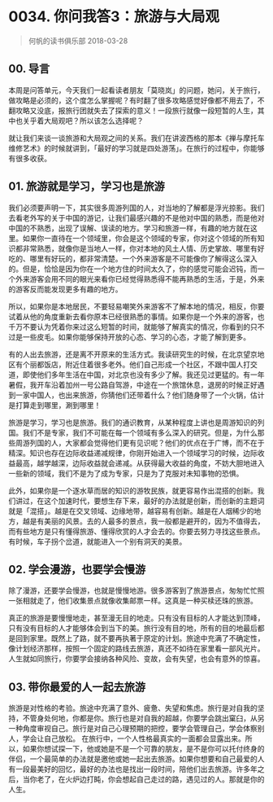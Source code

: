# 0034. 你问我答3：旅游与大局观
> 何帆的读书俱乐部
2018-03-28

## 00. 导言

本周是问答单元，今天我们一起看读者朋友「莫晓岚」的问题，她问，关于旅行，做攻略是必须的，这个度怎么掌握呢？有时翻了很多攻略感觉好像都不用去了，不翻攻略又没底，报旅行团就失去了探索的意义！一段旅行就像一段短暂的人生，其中也关乎着大局观吧？所以该怎么选择呢？

就让我们来谈一谈旅游和大局观之间的关系。我们在讲波西格的那本《禅与摩托车维修艺术》的时候就讲到，「最好的学习就是四处游荡」。在旅行的过程中，你能够有很多收获。

## 01. 旅游就是学习，学习也是旅游

我们必须要声明一下，其实很多周游列国的人，对当地的了解都是浮光掠影。我们去看老外写的关于中国的游记，让我们最感兴趣的不是他对中国的熟悉，而是他对中国的不熟悉，出现了误解、误读的地方。学习和旅游一样，有趣的地方就在这里。如果你一直待在一个领域里，你会是这个领域的专家，你对这个领域的所有知识都非常熟悉，就像你是当地人一样，你对本地的风土人情、历史掌故、哪里有好吃的、哪里有好玩的，都非常清楚。一个外来游客是不可能像你了解得这么深入的。但是，恰恰是因为你在一个地方住的时间太久了，你的感觉可能会迟钝，而一个外来游客会用不同的眼光来看你已经觉得熟悉得不能再熟悉的生活，于是，外来的游客反而能发现更多有趣的地方。

所以，如果你是本地居民，不要轻易嘲笑外来游客不了解本地的情况，相反，你要试着从他的角度重新去看你原本已经很熟悉的事情。如果你是一个外来的游客，也千万不要认为凭着你来过这么短暂的时间，就能够了解真实的情况，你看到的只不过是一些皮毛。如果你能够保持开放的心态、学习的心态，才能了解到更多。

有的人出去旅游，还是离不开原来的生活方式。我读研究生的时候，在北京望京地区有个丽都饭店，附近住着很多老外。他们自己形成一个社区，不跟中国人打交道，即使他们多年生活在中国，对北京也没有多少了解。我还见过更猛的。有一年暑假，我开车沿着加州一号公路自驾游，中途在一个旅馆休息，退房的时候正好遇到一家中国人，也出来旅游，你猜他们还带着什么？他们随身带了一个火锅，估计是打算走到哪里，涮到哪里！

旅游是学习，学习也是旅游。我们的通识教育，从某种程度上讲也是周游知识的列国。我们不是专家，我们不可能在每一个领域有多么深入的研究。但是，为什么那些周游列国的人，大家都会觉得他们更有见识呢？他们的优点在于广博，而不在于精深。知识也存在边际收益递减规律，你刚开始进入一个领域学习的时候，边际收益最高，越学越深，边际收益就会递减。从获得最大收益的角度，不妨大胆地进入一些新的领域，我们不是为了成为专家，只是为了克服对未知事物的恐惧。

此外，如果你是一个逐水草而居的知识的游牧民族，就更容易作出混搭的创新。我们讲过，在这个加速时代，要想生存下来，最好的办法就是创新，而创新的主题词就是「混搭」。越是在交叉领域、边缘地带，越容易有创新。越是在人烟稀少的地方，越是有美丽的风景。去的人最多的景点，我一般都是避开的，因为不值得去，而有些地方是只有懂得旅游、懂得欣赏的人才会去的。你要去努力寻找这些景点。有时候，车子拐个岔道，就能进入一个别有洞天的美景。

## 02. 学会漫游，也要学会慢游

除了漫游，还要学会慢游，也就是慢慢地游。很多游客到了旅游景点，匆匆忙忙照一张相就走了，他们收集景点就像收集邮票一样。这真是一种买椟还珠的旅游。

真正的旅游是要慢慢地走，甚至漫无目的地走。只有没有目标的人才能达到顶峰，只有没有目标的人才能够体会到当下的美。旅行没有目的地，所有的目的地最后都是回到家里。既然上了路，就不要再执著于原定的计划。旅途中充满了不确定性，像计划经济那样，按照一个固定的路线去旅游，真还不如待在家里看一部风光片。人生就如同旅行，你要学会接纳各种风险、变故，会有失望，也会有意外的惊喜。

## 03. 带你最爱的人一起去旅游

旅游是对性格的考验。旅途中充满了意外、疲惫、失望和焦虑。旅行是对自我的坚持，不管身处何地，你都是你。旅行也是对自我的超越，你要学会跳出窠臼，从另一种角度审视自己。旅行是对自己心理预期的把控，要学会管理自己，学会体察别人，学会让自己放松。
在旅行中，一个人性格最真实的一面都会显露出来。所以，如果你想试探一下，他或她是不是一个可靠的朋友，是不是你可以托付终身的伴侣，一个最简单的办法就是邀他或她一起出去旅游。如果你想要和自己最爱的人有一段最美好的回忆，最好的办法也是找出一段时间，陪他们出去旅游。许多年之后，当你老了，在火炉边打盹，你会想起自己走过的路，遇见过的人。那就是你的人生。


